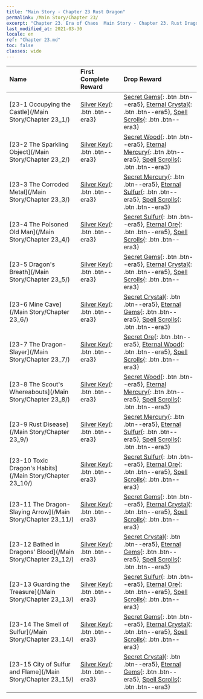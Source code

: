 ```yaml
---
title: "Main Story - Chapter 23 Rust Dragon"
permalink: /Main Story/Chapter 23/
excerpt: "Chapter 23. Era of Chaos  Main Story - Chapter 23. Rust Dragon"
last_modified_at: 2021-03-30
locale: en
ref: "Chapter 23.md"
toc: false
classes: wide
---
```


  | Name |  First Complete Reward | Drop Reward |
  |:------------|:------------|:------------| 
  | [23-1 Occupying the Castle](/Main Story/Chapter 23_1/) | [Silver Key](/Items/con_693/){: .btn .btn--era3} | [Secret Gems](/Items/mat_79/){: .btn .btn--era5}, [Eternal Crystal](/Items/mat_73/){: .btn .btn--era5}, [Spell Scrolls](/Items/con_694/){: .btn .btn--era3} |
  | [23-2 The Sparkling Object](/Main Story/Chapter 23_2/) | [Silver Key](/Items/con_693/){: .btn .btn--era3} | [Secret Wood](/Items/mat_76/){: .btn .btn--era5}, [Eternal Mercury](/Items/mat_70/){: .btn .btn--era5}, [Spell Scrolls](/Items/con_694/){: .btn .btn--era3} |
  | [23-3 The Corroded Metal](/Main Story/Chapter 23_3/) | [Silver Key](/Items/con_693/){: .btn .btn--era3} | [Secret Mercury](/Items/mat_77/){: .btn .btn--era5}, [Eternal Sulfur](/Items/mat_71/){: .btn .btn--era5}, [Spell Scrolls](/Items/con_694/){: .btn .btn--era3} |
  | [23-4 The Poisoned Old Man](/Main Story/Chapter 23_4/) | [Silver Key](/Items/con_693/){: .btn .btn--era3} | [Secret Sulfur](/Items/mat_78/){: .btn .btn--era5}, [Eternal Ore](/Items/mat_68/){: .btn .btn--era5}, [Spell Scrolls](/Items/con_694/){: .btn .btn--era3} |
  | [23-5 Dragon's Breath](/Main Story/Chapter 23_5/) | [Silver Key](/Items/con_693/){: .btn .btn--era3} | [Secret Gems](/Items/mat_79/){: .btn .btn--era5}, [Eternal Crystal](/Items/mat_73/){: .btn .btn--era5}, [Spell Scrolls](/Items/con_694/){: .btn .btn--era3} |
  | [23-6 Mine Cave](/Main Story/Chapter 23_6/) | [Silver Key](/Items/con_693/){: .btn .btn--era3} | [Secret Crystal](/Items/mat_80/){: .btn .btn--era5}, [Eternal Gems](/Items/mat_72/){: .btn .btn--era5}, [Spell Scrolls](/Items/con_694/){: .btn .btn--era3} |
  | [23-7 The Dragon-Slayer](/Main Story/Chapter 23_7/) | [Silver Key](/Items/con_693/){: .btn .btn--era3} | [Secret Ore](/Items/mat_75/){: .btn .btn--era5}, [Eternal Wood](/Items/mat_69/){: .btn .btn--era5}, [Spell Scrolls](/Items/con_694/){: .btn .btn--era3} |
  | [23-8 The Scout's Whereabouts](/Main Story/Chapter 23_8/) | [Silver Key](/Items/con_693/){: .btn .btn--era3} | [Secret Wood](/Items/mat_76/){: .btn .btn--era5}, [Eternal Mercury](/Items/mat_70/){: .btn .btn--era5}, [Spell Scrolls](/Items/con_694/){: .btn .btn--era3} |
  | [23-9 Rust Disease](/Main Story/Chapter 23_9/) | [Silver Key](/Items/con_693/){: .btn .btn--era3} | [Secret Mercury](/Items/mat_77/){: .btn .btn--era5}, [Eternal Sulfur](/Items/mat_71/){: .btn .btn--era5}, [Spell Scrolls](/Items/con_694/){: .btn .btn--era3} |
  | [23-10 Toxic Dragon's Habits](/Main Story/Chapter 23_10/) | [Silver Key](/Items/con_693/){: .btn .btn--era3} | [Secret Sulfur](/Items/mat_78/){: .btn .btn--era5}, [Eternal Ore](/Items/mat_68/){: .btn .btn--era5}, [Spell Scrolls](/Items/con_694/){: .btn .btn--era3} |
  | [23-11 The Dragon-Slaying Arrow](/Main Story/Chapter 23_11/) | [Silver Key](/Items/con_693/){: .btn .btn--era3} | [Secret Gems](/Items/mat_79/){: .btn .btn--era5}, [Eternal Crystal](/Items/mat_73/){: .btn .btn--era5}, [Spell Scrolls](/Items/con_694/){: .btn .btn--era3} |
  | [23-12 Bathed in Dragons' Blood](/Main Story/Chapter 23_12/) | [Silver Key](/Items/con_693/){: .btn .btn--era3} | [Secret Crystal](/Items/mat_80/){: .btn .btn--era5}, [Eternal Gems](/Items/mat_72/){: .btn .btn--era5}, [Spell Scrolls](/Items/con_694/){: .btn .btn--era3} |
  | [23-13 Guarding the Treasure](/Main Story/Chapter 23_13/) | [Silver Key](/Items/con_693/){: .btn .btn--era3} | [Secret Sulfur](/Items/mat_78/){: .btn .btn--era5}, [Eternal Ore](/Items/mat_68/){: .btn .btn--era5}, [Spell Scrolls](/Items/con_694/){: .btn .btn--era3} |
  | [23-14 The Smell of Sulfur](/Main Story/Chapter 23_14/) | [Silver Key](/Items/con_693/){: .btn .btn--era3} | [Secret Gems](/Items/mat_79/){: .btn .btn--era5}, [Eternal Crystal](/Items/mat_73/){: .btn .btn--era5}, [Spell Scrolls](/Items/con_694/){: .btn .btn--era3} |
  | [23-15 City of Sulfur and Flame](/Main Story/Chapter 23_15/) | [Silver Key](/Items/con_693/){: .btn .btn--era3} | [Secret Crystal](/Items/mat_80/){: .btn .btn--era5}, [Eternal Gems](/Items/mat_72/){: .btn .btn--era5}, [Spell Scrolls](/Items/con_694/){: .btn .btn--era3} |
